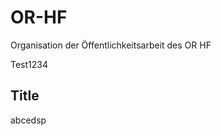 # OR-HF
Organisation der Öffentlichkeitsarbeit des OR HF

Test1234


## Title
abcedsp

<!--stackedit_data:
eyJoaXN0b3J5IjpbMjA1ODE4NjIzOV19
-->
